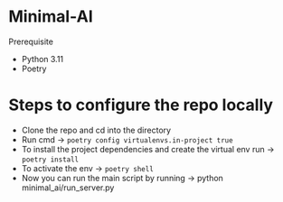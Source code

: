 # Minimal-AI

Prerequisite

- Python 3.11
- Poetry

# Steps to configure the repo locally

- Clone the repo and cd into the directory
- Run cmd -> `poetry config virtualenvs.in-project true`
- To install the project dependencies and create the virtual env run -> `poetry install`
- To activate the env -> `poetry shell`
- Now you can run the main script by running -> python minimal_ai/run_server.py
